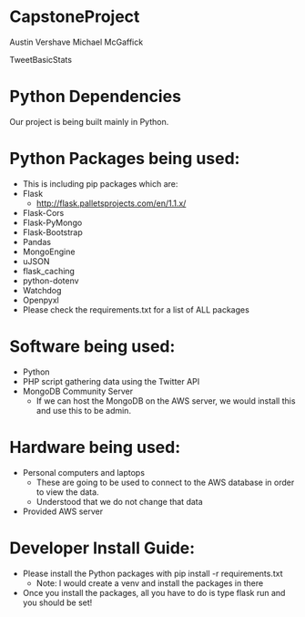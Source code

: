 # CapstoneProject

Austin Vershave
Michael McGaffick

TweetBasicStats

Python Dependencies
===
Our project is being built mainly in Python.

Python Packages being used:
===
+ This is including pip packages which are:
+ Flask
    + http://flask.palletsprojects.com/en/1.1.x/
+ Flask-Cors
+ Flask-PyMongo
+ Flask-Bootstrap
+ Pandas
+ MongoEngine
+ uJSON
+ flask_caching
+ python-dotenv
+ Watchdog
+ Openpyxl
+ Please check the requirements.txt for a list of ALL packages

Software being used:
===
+ Python
+ PHP script gathering data using the Twitter API
+ MongoDB Community Server
    + If we can host the MongoDB on the AWS server, we would install this and use this to be admin.

Hardware being used:
===
+ Personal computers and laptops
    + These are going to be used to connect to the AWS database in order to view the data.
    + Understood that we do not change that data
+ Provided AWS server

Developer Install Guide:
===
+ Please install the Python packages with pip install -r requirements.txt
    + Note: I would create a venv and install the packages in there
+ Once you install the packages, all you have to do is type flask run and you should be set!
